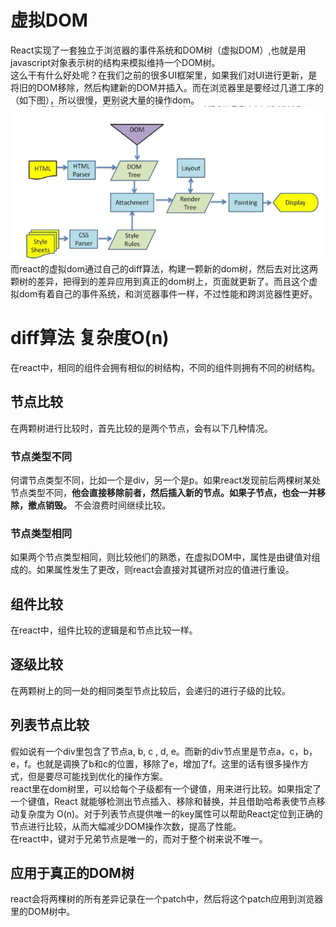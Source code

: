 # 虚拟DOM
React实现了一套独立于浏览器的事件系统和DOM树（虚拟DOM）,也就是用javascript对象表示树的结构来模拟维持一个DOM树。  
这么干有什么好处呢？在我们之前的很多UI框架里，如果我们对UI进行更新，是将旧的DOM移除，然后构建新的DOM并插入。而在浏览器里是要经过几道工序的（如下图），所以很慢，更别说大量的操作dom。  
![dom](img/dom.png)  
而react的虚拟dom通过自己的diff算法，构建一颗新的dom树，然后去对比这两颗树的差异，把得到的差异应用到真正的dom树上，页面就更新了。而且这个虚拟dom有着自己的事件系统，和浏览器事件一样，不过性能和跨浏览器性更好。
# diff算法 复杂度O(n)
在react中，相同的组件会拥有相似的树结构，不同的组件则拥有不同的树结构。  
## 节点比较
在两颗树进行比较时，首先比较的是两个节点，会有以下几种情况。
### 节点类型不同
何谓节点类型不同，比如一个是div，另一个是p。如果react发现前后两棵树某处节点类型不同，**他会直接移除前者，然后插入新的节点。如果子节点，也会一并移除，撤点销毁。** 不会浪费时间继续比较。
### 节点类型相同  
如果两个节点类型相同，则比较他们的熟悉，在虚拟DOM中，属性是由键值对组成的。如果属性发生了更改，则react会直接对其键所对应的值进行重设。
## 组件比较
在react中，组件比较的逻辑是和节点比较一样。
## 逐级比较
在两颗树上的同一处的相同类型节点比较后，会递归的进行子级的比较。
## 列表节点比较
假如说有一个div里包含了节点a, b, c , d, e。而新的div节点里是节点a，c，b，e，f。也就是调换了b和c的位置，移除了e，增加了f。这里的话有很多操作方式，但是要尽可能找到优化的操作方案。  
react里在dom树里，可以给每个子级都有一个键值，用来进行比较。如果指定了一个键值，React 就能够检测出节点插入、移除和替换，并且借助哈希表使节点移动复杂度为 O(n)。对于列表节点提供唯一的key属性可以帮助React定位到正确的节点进行比较，从而大幅减少DOM操作次数，提高了性能。  
在react中，键对于兄弟节点是唯一的，而对于整个树来说不唯一。
## 应用于真正的DOM树  
react会将两棵树的所有差异记录在一个patch中，然后将这个patch应用到浏览器里的DOM树中。
